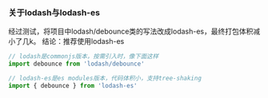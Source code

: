 
### 关于lodash与lodash-es

经过测试，将项目中lodash/debounce类的写法改成lodash-es，最终打包体积减小了几k。
结论：推荐使用lodash-es
```js
// lodash是commonjs版本，按需引入时，像下面这样
import debounce from 'lodash/debounce'

// lodash-es是es modules版本，代码体积小，支持tree-shaking
import { debounce } from 'lodash-es'

```
